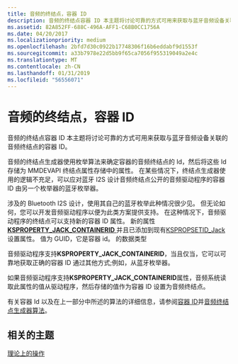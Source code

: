 ```yaml
---
title: 音频的终结点，容器 ID
description: 音频的终结点容器 ID 本主题将讨论可靠的方式可用来获取与蓝牙音频设备关联的音频终结点的容器 ID。
ms.assetid: 82A852FF-688C-496A-AFF1-C68B0CC1756A
ms.date: 04/20/2017
ms.localizationpriority: medium
ms.openlocfilehash: 2bfd7d30c0922b17748306f16b6eddabf9d1553f
ms.sourcegitcommit: a33b7978e22d5bb9f65ca7056f955319049a2e4c
ms.translationtype: MT
ms.contentlocale: zh-CN
ms.lasthandoff: 01/31/2019
ms.locfileid: "56556071"
---
```

# <a name="audio-endpoint-container-id"></a>音频的终结点，容器 ID


音频的终结点容器 ID 本主题将讨论可靠的方式可用来获取与蓝牙音频设备关联的音频终结点的容器 ID。

音频的终结点生成器使用枚举算法来确定容器的音频终结点的 Id，然后将这些 Id 存储为 MMDEVAPI 终结点属性存储中的属性。 在某些情况下，终结点生成器使用的逻辑不充足，可以应对蓝牙 I2S 设计音频终结点公开的音频驱动程序的容器 ID 由另一个枚举器的蓝牙枚举器。

涉及的 Bluetooth I2S 设计，使用其自己的蓝牙枚举此种情况很少见。 但无论如何，您可以开发音频驱动程序以便为此类方案提供支持。 在这种情况下，音频驱动程序的终结点可以支持新的容器 ID 属性。 新的属性[ **KSPROPERTY\_JACK\_CONTAINERID** ](https://msdn.microsoft.com/library/windows/hardware/dn265129)并且已添加到现有[KSPROPSETID\_Jack](https://msdn.microsoft.com/library/windows/hardware/ff537484)设置属性。 值为 GUID，它是容器 id。 的数据类型

音频驱动程序支持**KSPROPERTY\_JACK\_CONTAINERID**，当且仅当，它可以可靠地获取正确的容器 ID 通过其他方式;例如，从蓝牙枚举器。

如果音频驱动程序支持**KSPROPERTY\_JACK\_CONTAINERID**属性，音频系统读取此属性的值从驱动程序，然后存储的值作为容器 ID 设置为音频终结点。

有关容器 Id 以及在上一部分中所述的算法的详细信息，请参阅[容器 ID](https://msdn.microsoft.com/library/windows/hardware/ff540024.aspx)并[音频终结点生成器算法](audio-endpoint-builder-algorithm.md)。

## <a name="span-idrelatedtopicsspanrelated-topics"></a><span id="related_topics"></span>相关的主题
[理论上的操作](theory-of-operation.md)  



